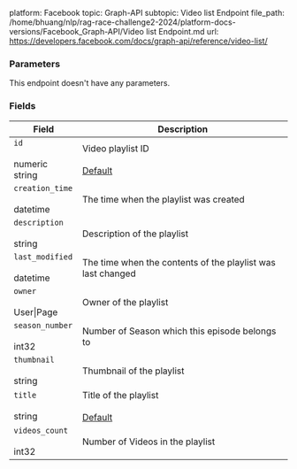 platform: Facebook
topic: Graph-API
subtopic: Video list Endpoint
file_path: /home/bhuang/nlp/rag-race-challenge2-2024/platform-docs-versions/Facebook_Graph-API/Video list Endpoint.md
url: https://developers.facebook.com/docs/graph-api/reference/video-list/

### Parameters

This endpoint doesn't have any parameters.

### Fields

| Field | Description |
| --- | --- |
| `id`<br><br>numeric string | Video playlist ID<br><br>[Default](https://developers.facebook.com/docs/graph-api/using-graph-api/#fields) |
| `creation_time`<br><br>datetime | The time when the playlist was created |
| `description`<br><br>string | Description of the playlist |
| `last_modified`<br><br>datetime | The time when the contents of the playlist was last changed |
| `owner`<br><br>User\|Page | Owner of the playlist |
| `season_number`<br><br>int32 | Number of Season which this episode belongs to |
| `thumbnail`<br><br>string | Thumbnail of the playlist |
| `title`<br><br>string | Title of the playlist<br><br>[Default](https://developers.facebook.com/docs/graph-api/using-graph-api/#fields) |
| `videos_count`<br><br>int32 | Number of Videos in the playlist |